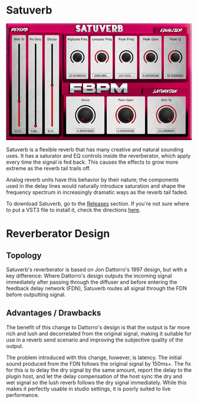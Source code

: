 # Satuverb
![Satuverb Interface](https://github.com/unicornsasfuel/satuverb/raw/main/satuverb.png "Satuverb Interface")

Satuverb is a flexible reverb that has many creative and natural sounding uses. It has a saturator and EQ controls inside the reverberator, which apply every time the signal is fed back. This causes the effects to grow more extreme as the reverb tail trails off.

Analog reverb units have this behavior by their nature; the components used in the delay lines would naturally introduce saturation and shape the frequency spectrum in increasingly dramatic ways as the reverb tail faded.

To download Satuverb, go to the [Releases](releases) section. If you're not sure where to put a VST3 file to install it, check the directions [here](https://helpcenter.steinberg.de/hc/en-us/articles/115000177084-VST-plug-in-locations-on-Windows).

# Reverberator Design
## Topology
Satuverb's reverberator is based on Jon Dattorro's 1997 design, but with a key difference: Where Dattorro's design outputs the incoming signal immediately after passing through the diffuser and before entering the feedback delay network (FDN), Satuverb routes all signal through the FDN before outputting signal.

## Advantages / Drawbacks
The benefit of this change to Dattorro's design is that the output is far more rich and lush and decorrelated from the original signal, making it suitable for use in a reverb send scenario and improving the subjective quality of the output.

The problem introduced with this change, however, is latency. The initial sound produced from the FDN follows the original signal by 150ms+. The fix for this is to delay the dry signal by the same amount, report the delay to the plugin host, and let the delay compensation of the host sync the dry and wet signal so the lush reverb follows the dry signal immediately. While this makes it perfectly usable in studio settings, it is poorly suited to live performance.

